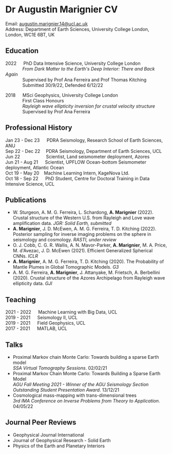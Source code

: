 # Dr Augustin Marignier CV  

Email: augustin.marignier.14@ucl.ac.uk  
Address: Department of Earth Sciences, University College London, London, WC1E 6BT, UK

## Education 

2022 &emsp; PhD Data Intensive Science, University College London  
&emsp;&emsp;&emsp;&ensp; *From Dark Matter to the Earth's Deep Interior: There and Back Again*  
&emsp;&emsp;&emsp;&ensp; Supervised by Prof Ana Ferreira and Prof Thomas Kitching  
&emsp;&emsp;&emsp;&ensp; Submitted 30/9/22, Defended 6/12/22

2018 &emsp; MSci Geophysics, University College London  
&emsp;&emsp;&emsp;&ensp; First Class Honours  
&emsp;&emsp;&emsp;&ensp; *Rayleigh wave ellipticity inversion for crustal velocity structure*  
&emsp;&emsp;&emsp;&ensp; Supervised by Prof Ana Ferreira

## Professional History 

Jan 23 - Dec 23 &emsp; PDRA Seismology, Research School of Earth Sciences, ANU  
Sep 22 - Dec 22 &emsp;PDRA Seismology, Department of Earth Sciences, UCL  
Jun 22 &emsp;&emsp;&emsp;&emsp;&emsp;&ensp;Scientist, Land seismometer deployment, Azores  
Jun 21 - Aug 21 &emsp; Scientist, UPFLOW Ocean-bottom Seismometer deployment, Atlantic Ocean  
Oct 19 - May 20 &ensp; Machine Learning Intern, KageNova Ltd.  
Oct 18 - Sep 22 &emsp; PhD Student, Centre for Doctoral Training in Data Intensive Science, UCL  

## Publications

* W. Sturgeon, A. M. G. Ferreira, L. Schardong, **A. Marignier** (2022). Crustal structure of the Western U.S. from Rayleigh and Love wave amplification data. *JGR: Solid Earth, submitted*
* **A. Marignier**, J. D. McEwen, A. M. G. Ferreira, T. D. Kitching (2022). Posterior sampling for inverse imaging problems on the sphere in seismology and cosmology. *RASTI, under review*
* O. J. Cobb, C. G. R. Wallis, A. N. Mavor-Parker, **A. Marignier**, M. A. Price, M. d'Avezac, J. D. McEwen (2021). Efficient Generalized Spherical CNNs. *ICLR*
* **A. Marignier**, A. M. G. Ferreira, T. D. Kitching (2020). The Probability of Mantle Plumes in Global Tomographic Models. *G3*
* A. M. G. Ferreira, **A. Marignier**, J. Attanyake, M. Frietsch, A. Berbellini (2020). Crustal structure of the Azores Archipelago from Rayleigh wave ellipticity data. *GJI*

## Teaching

2021 - 2022 &emsp; Machine Learning with Big Data, UCL  
2019 - 2021 &emsp; Seismology II, UCL  
2019 - 2021 &emsp; Field Geophysics, UCL  
2017 - 2021 &emsp; MATLAB, UCL  

## Talks

* Proximal Markov chain Monte Carlo: Towards building a sparse Earth model  
*SSA Virtual Tomography Sessions*. 02/02/21
* Proximal Markov Chain Monte Carlo: Towards Building a Sparse Earth Model  
*AGU Fall Meeting 2021 - *Winner of the AGU Seismology Section Outstanding Student Presentation Award**. 13/12/21
* Cosmological mass-mapping with trans-dimensional trees  
*3rd IMA Conference on Inverse Problems from Theory to Application*. 04/05/22

## Journal Peer Reviews

* Geophysical Journal International
* Journal of Geophysical Research - Solid Earth
* Physics of the Earth and Planetary Interiors
